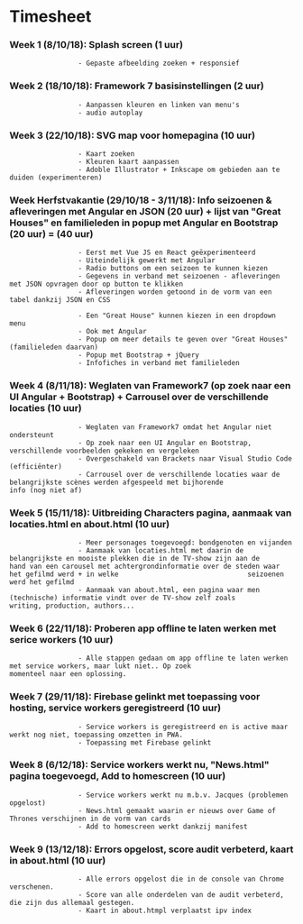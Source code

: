 # Timesheet

### Week 1 (8/10/18): Splash screen (1 uur)
                     - Gepaste afbeelding zoeken + responsief 
### Week 2 (18/10/18): Framework 7 basisinstellingen (2 uur)
                     - Aanpassen kleuren en linken van menu's
                     - audio autoplay 
### Week 3 (22/10/18): SVG map voor homepagina (10 uur)
                     - Kaart zoeken
                     - Kleuren kaart aanpassen
                     - Adoble Illustrator + Inkscape om gebieden aan te duiden (experimenteren)

### Week Herfstvakantie (29/10/18 - 3/11/18): Info seizoenen & afleveringen met Angular en JSON (20 uur) + lijst van "Great Houses" en familieleden in popup met Angular en Bootstrap (20 uur)  = (40 uur) 
                     - Eerst met Vue JS en React geëxperimenteerd
                     - Uiteindelijk gewerkt met Angular
                     - Radio buttons om een seizoen te kunnen kiezen
                     - Gegevens in verband met seizoenen - afleveringen met JSON opvragen door op button te klikken
                     - Afleveringen worden getoond in de vorm van een tabel dankzij JSON en CSS
                     
                     - Een "Great House" kunnen kiezen in een dropdown menu 
                     - Ook met Angular
                     - Popup om meer details te geven over "Great Houses" (familieleden daarvan)
                     - Popup met Bootstrap + jQuery
                     - Infofiches in verband met familieleden
### Week 4 (8/11/18): Weglaten van Framework7 (op zoek naar een UI Angular + Bootstrap) + Carrousel over de verschillende locaties (10 uur)
                     - Weglaten van Framework7 omdat het Angular niet ondersteunt
                     - Op zoek naar een UI Angular en Bootstrap, verschillende voorbeelden gekeken en vergeleken
                     - Overgeschakeld van Brackets naar Visual Studio Code (efficiënter)
                     - Carrousel over de verschillende locaties waar de belangrijkste scènes werden afgespeeld met bijhorende                        info (nog niet af)
                     
### Week 5 (15/11/18): Uitbreiding Characters pagina, aanmaak van locaties.html en about.html (10 uur)
                     - Meer personages toegevoegd: bondgenoten en vijanden
                     - Aanmaak van locaties.html met daarin de belangrijkste en mooiste plekken die in de TV-show zijn aan de                        hand van een carousel met achtergrondinformatie over de steden waar het gefilmd werd + in welke                                seizoenen werd het gefilmd
                     - Aanmaak van about.html, een pagina waar men (technische) informatie vindt over de TV-show zelf zoals                          writing, production, authors...
                   
### Week 6 (22/11/18): Proberen app offline te laten werken met serice workers (10 uur)
                     - Alle stappen gedaan om app offline te laten werken met service workers, maar lukt niet.. Op zoek                              momenteel naar een oplossing.
                     
### Week 7 (29/11/18): Firebase gelinkt met toepassing voor hosting, service workers geregistreerd (10 uur)
                     - Service workers is geregistreerd en is active maar werkt nog niet, toepassing omzetten in PWA.
                     - Toepassing met Firebase gelinkt
                     
### Week 8 (6/12/18): Service workers werkt nu, "News.html" pagina toegevoegd, Add to homescreen (10 uur)

                     - Service workers werkt nu m.b.v. Jacques (problemen opgelost)
                     - News.html gemaakt waarin er nieuws over Game of Thrones verschijnen in de vorm van cards
                     - Add to homescreen werkt dankzij manifest

### Week 9 (13/12/18): Errors opgelost, score audit verbeterd, kaart in about.html (10 uur)
                     - Alle errors opgelost die in de console van Chrome verschenen.
                     - Score van alle onderdelen van de audit verbeterd, die zijn dus allemaal gestegen. 
                     - Kaart in about.htmpl verplaatst ipv index
